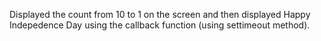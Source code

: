 Displayed the count from 10 to 1 on the screen and then displayed Happy Indepedence Day using the callback function (using settimeout method).